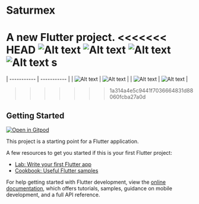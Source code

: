 # Saturmex

A new Flutter project.
<<<<<<< HEAD
![Alt text](saturmex.png "a title")
![Alt text](saturmex_2.png "a title")
![Alt text](saturmex_3.png "a title")
![Alt text](saturmex_windows.png "a title")
s
=======







| ----------- | ----------- |
| ![Alt text](saturmex.png "a title")    | ![Alt text](saturmex_2.png "a title")      |
| ![Alt text](saturmex_3.png "a title")   | ![Alt text](saturmex_windows.png "a title") |
>>>>>>> 1a314a4e5c9441f7036664831d88060fcba27a0d

## Getting Started

[![Open in Gitpod](https://gitpod.io/button/open-in-gitpod.svg)](https://gitpod.io/#https://github.com/faustinoloeza/saturmex/)

This project is a starting point for a Flutter application.

A few resources to get you started if this is your first Flutter project:

- [Lab: Write your first Flutter app](https://docs.flutter.dev/get-started/codelab)
- [Cookbook: Useful Flutter samples](https://docs.flutter.dev/cookbook)

For help getting started with Flutter development, view the
[online documentation](https://docs.flutter.dev/), which offers tutorials,
samples, guidance on mobile development, and a full API reference.
